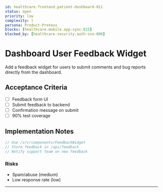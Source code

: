 ```yaml
id: healthcare.frontend.patient-dashboard-011
status: open
priority: low
complexity: l
persona: Product-Proteus
blocks: [healthcare.mobile.app-sync-015]
blocked_by: [healthcare.security.auth-sso-006]
```

# Dashboard User Feedback Widget

Add a feedback widget for users to submit comments and bug reports directly from the dashboard.

## Acceptance Criteria

- [ ] Feedback form UI
- [ ] Submit feedback to backend
- [ ] Confirmation message on submit
- [ ] 90% test coverage

## Implementation Notes

```typescript
// Use /src/components/FeedbackWidget
// Store feedback in /api/feedback
// Notify support team on new feedback
```

### Risks

- Spam/abuse (medium)
- Low response rate (low)

---

[Product-Proteus]: ./personas/product-proteus.md
[healthcare.security.auth-sso-006]: ./tickets/healthcare.security.auth-sso-006.md
[healthcare.mobile.app-sync-015]: ./tickets/healthcare.mobile.app-sync-015.md
